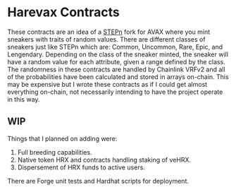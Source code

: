 # Harevax Contracts

These contracts are an idea of a [STEPn](https://whitepaper.stepn.com/game-fi-elements/sneakers) fork for AVAX where you mint sneakers with traits of random values. There are different classes of sneakers just like STEPn which are: Common, Uncommon, Rare, Epic, and Lengendary. Depending on the class of the sneaker minted, the sneaker will have a random value for each attribute, given a range defined by the class. The randomness in these contracts are handled by Chainlink VRFv2 and all of the probabilities have been calculated and stored in arrays on-chain. This may be expensive but I wrote these contracts as if I could get almost everything on-chain, not necessarily intending to have the project operate in this way.

## WIP

Things that I planned on adding were:

1. Full breeding capabilities.
2. Native token HRX and contracts handling staking of veHRX.
3. Dispersement of HRX funds to active users.

There are Forge unit tests and Hardhat scripts for deployment. 
